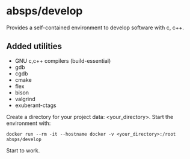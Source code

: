 # absps/develop

Provides a self-contained environment to develop software with c, c++.

## Added utilities

- GNU c,c++ compilers (build-essential)
- gdb
- cgdb
- cmake
- flex
- bison
- valgrind
- exuberant-ctags

Create a directory for your project data: \<your_directory\>. Start the environment with:

`docker run --rm -it --hostname docker -v <your_directory>:/root absps/develop`

Start to work.

